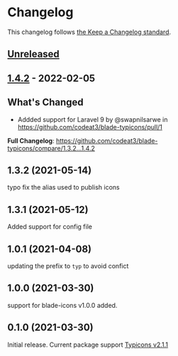 # Changelog

This changelog follows [the Keep a Changelog standard](https://keepachangelog.com).

## [Unreleased](https://github.com/codeat3/blade-typicons/compare/1.4.2...HEAD)

## [1.4.2](https://github.com/codeat3/blade-typicons/compare/1.3.2...1.4.2) - 2022-02-05

## What's Changed

- Addded support for Laravel 9 by @swapnilsarwe in https://github.com/codeat3/blade-typicons/pull/1

**Full Changelog**: https://github.com/codeat3/blade-typicons/compare/1.3.2...1.4.2

## 1.3.2 (2021-05-14)

typo fix the alias used to publish icons

## 1.3.1 (2021-05-12)

Added support for config file

## 1.0.1 (2021-04-08)

updating the prefix to `typ` to avoid confict

## 1.0.0 (2021-03-30)

support for blade-icons v1.0.0 added.

## 0.1.0 (2021-03-30)

Initial release.
Current package support [Typicons v2.1.1](https://github.com/stephenhutchings/typicons.font/releases/tag/v2.1.1)
